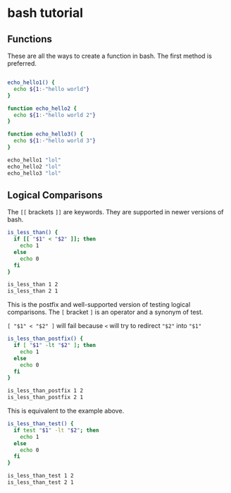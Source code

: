 # bash tutorial


## Functions

These are all the ways to create a function in bash. The first method is preferred.

```sh

echo_hello1() {
  echo ${1:-"hello world"}
}

function echo_hello2 {
  echo ${1:-"hello world 2"}
}

function echo_hello3() {
  echo ${1:-"hello world 3"}
}

echo_hello1 "lol"
echo_hello2 "lol"
echo_hello3 "lol"

```

## Logical Comparisons

The `[[` brackets `]]` are keywords. They are supported in newer versions of bash.

```sh
is_less_than() {
  if [[ "$1" < "$2" ]]; then
    echo 1
  else
    echo 0
  fi
}

is_less_than 1 2
is_less_than 2 1
```

This is the postfix and well-supported version of testing logical comparisons.
The `[` bracket `]` is an operator and a synonym of test.

`[ "$1" < "$2" ]` will fail because `<` will try to redirect `"$2"` into `"$1"`

```sh
is_less_than_postfix() {
  if [ "$1" -lt "$2" ]; then
    echo 1
  else
    echo 0
  fi
}

is_less_than_postfix 1 2
is_less_than_postfix 2 1
```

This is equivalent to the example above.
```sh
is_less_than_test() {
  if test "$1" -lt "$2"; then
    echo 1
  else
    echo 0
  fi
}

is_less_than_test 1 2
is_less_than_test 2 1
```
